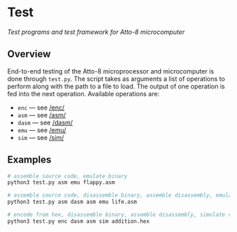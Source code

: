 # Test

_Test programs and test framework for Atto-8 microcomputer_

## Overview

End-to-end testing of the Atto-8 microprocessor and microcomputer is done through `test.py`. The script takes as arguments a list of operations to perform along with the path to a file to load. The output of one operation is fed into the next operation. Available operations are:

- `enc` &mdash; see [/enc/](../enc/)
- `asm` &mdash; see [/asm/](../asm/)
- `dasm` &mdash; see [/dasm/](../dasm/)
- `emu` &mdash; see [/emu/](../emu/)
- `sim` &mdash; see [/sim/](../sim/)

## Examples

```bash
# assemble source code, emulate binary
python3 test.py asm emu flappy.asm

# assemble source code, disassemble binary, assemble disassembly, emulate resulting binary
python3 test.py asm dasm asm emu life.asm

# encode from hex, disassemble binary, assemble disassembly, simulate resulting binary
python3 test.py enc dasm asm sim addition.hex
```
